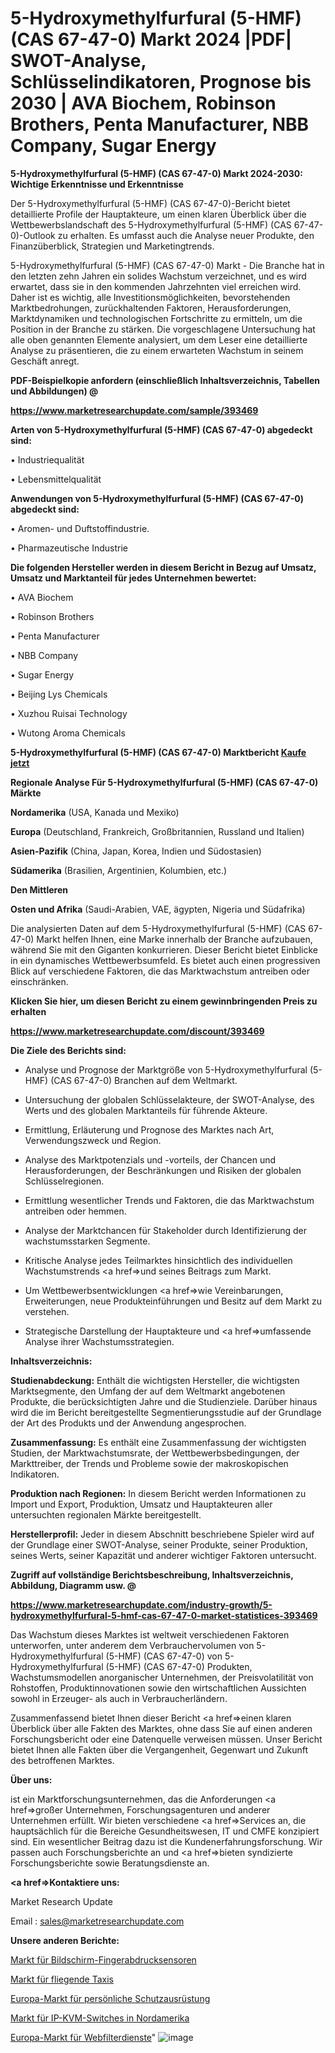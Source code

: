 # 5-Hydroxymethylfurfural (5-HMF) (CAS 67-47-0) Markt 2024 |PDF| SWOT-Analyse, Schlüsselindikatoren, Prognose bis 2030 | AVA Biochem, Robinson Brothers, Penta Manufacturer, NBB Company, Sugar Energy

<strong>5-Hydroxymethylfurfural (5-HMF) (CAS 67-47-0) Markt 2024-2030: Wichtige Erkenntnisse und Erkenntnisse</strong>

Der 5-Hydroxymethylfurfural (5-HMF) (CAS 67-47-0)-Bericht bietet detaillierte Profile der Hauptakteure, um einen klaren Überblick über die Wettbewerbslandschaft des 5-Hydroxymethylfurfural (5-HMF) (CAS 67-47-0)-Outlook zu erhalten. Es umfasst auch die Analyse neuer Produkte, den Finanzüberblick, Strategien und Marketingtrends.

5-Hydroxymethylfurfural (5-HMF) (CAS 67-47-0) Markt - Die Branche hat in den letzten zehn Jahren ein solides Wachstum verzeichnet, und es wird erwartet, dass sie in den kommenden Jahrzehnten viel erreichen wird. Daher ist es wichtig, alle Investitionsmöglichkeiten, bevorstehenden Marktbedrohungen, zurückhaltenden Faktoren, Herausforderungen, Marktdynamiken und technologischen Fortschritte zu ermitteln, um die Position in der Branche zu stärken. Die vorgeschlagene Untersuchung hat alle oben genannten Elemente analysiert, um dem Leser eine detaillierte Analyse zu präsentieren, die zu einem erwarteten Wachstum in seinem Geschäft anregt.



<strong><b>PDF-Beispielkopie anfordern (einschließlich Inhaltsverzeichnis, Tabellen und Abbildungen) @ </b></strong>

<strong><a href=https://www.marketresearchupdate.com/sample/393469>

<strong>https://www.marketresearchupdate.com/sample/393469</u></a></strong></strong>



<strong>Arten von 5-Hydroxymethylfurfural (5-HMF) (CAS 67-47-0) abgedeckt sind:</strong>

• Industriequalität

• Lebensmittelqualität



<strong>Anwendungen von 5-Hydroxymethylfurfural (5-HMF) (CAS 67-47-0) abgedeckt sind:</strong>

• Aromen- und Duftstoffindustrie.

• Pharmazeutische Industrie



<strong>Die folgenden Hersteller werden in diesem Bericht in Bezug auf Umsatz, Umsatz und Marktanteil für jedes Unternehmen bewertet:</strong>

• AVA Biochem

• Robinson Brothers

• Penta Manufacturer

• NBB Company

• Sugar Energy

• Beijing Lys Chemicals

• Xuzhou Ruisai Technology

• Wutong Aroma Chemicals



<strong>5-Hydroxymethylfurfural (5-HMF) (CAS 67-47-0) Marktbericht <a href=https://www.marketresearchupdate.com/buynow/393469>Kaufe jetzt</a></strong>



<strong>Regionale Analyse Für 5-Hydroxymethylfurfural (5-HMF) (CAS 67-47-0) Märkte</strong>



<strong>Nordamerika</strong> (USA, Kanada und Mexiko)



<strong>Europa</strong> (Deutschland, Frankreich, Großbritannien, Russland und Italien)



<strong>Asien-Pazifik</strong> (China, Japan, Korea, Indien und Südostasien)



<strong>Südamerika</strong> (Brasilien, Argentinien, Kolumbien, etc.)



<strong>Den Mittleren</strong> 

<strong>Osten und Afrika</strong> (Saudi-Arabien, VAE, ägypten, Nigeria und Südafrika)

Die analysierten Daten auf dem 5-Hydroxymethylfurfural (5-HMF) (CAS 67-47-0) Markt helfen Ihnen, eine Marke innerhalb der Branche aufzubauen, während Sie mit den Giganten konkurrieren. Dieser Bericht bietet Einblicke in ein dynamisches Wettbewerbsumfeld. Es bietet auch einen progressiven Blick auf verschiedene Faktoren, die das Marktwachstum antreiben oder einschränken.



<strong>Klicken Sie hier, um diesen Bericht zu einem gewinnbringenden Preis zu erhalten
</strong>

<strong><a href=https://www.marketresearchupdate.com/discount/393469>https://www.marketresearchupdate.com/discount/393469</b></u></strong></a>



<strong>Die Ziele des Berichts sind:</strong>

- Analyse und Prognose der Marktgröße von 5-Hydroxymethylfurfural (5-HMF) (CAS 67-47-0) Branchen auf dem Weltmarkt.

- Untersuchung der globalen Schlüsselakteure, der SWOT-Analyse, des Werts und des globalen Marktanteils für führende Akteure.

- Ermittlung, Erläuterung und Prognose des Marktes nach Art, Verwendungszweck und Region.

- Analyse des Marktpotenzials und -vorteils, der Chancen und Herausforderungen, der Beschränkungen und Risiken der globalen Schlüsselregionen.

- Ermittlung wesentlicher Trends und Faktoren, die das Marktwachstum antreiben oder hemmen.

- Analyse der Marktchancen für Stakeholder durch Identifizierung der wachstumsstarken Segmente.

- Kritische Analyse jedes Teilmarktes hinsichtlich des individuellen Wachstumstrends <a href=>und</a> seines Beitrags zum Markt.

- Um Wettbewerbsentwicklungen <a href=>wie</a> Vereinbarungen, Erweiterungen, neue Produkteinführungen und Besitz auf dem Markt zu verstehen.

- Strategische Darstellung der Hauptakteure und <a href=>umfas</a>sende Analyse ihrer Wachstumsstrategien.



<strong>Inhaltsverzeichnis:</strong>



<strong>Studienabdeckung:</strong> Enthält die wichtigsten Hersteller, die wichtigsten Marktsegmente, den Umfang der auf dem Weltmarkt angebotenen Produkte, die berücksichtigten Jahre und die Studienziele. Darüber hinaus wird die im Bericht bereitgestellte Segmentierungsstudie auf der Grundlage der Art des Produkts und der Anwendung angesprochen.



<strong>Zusammenfassung:</strong> Es enthält eine Zusammenfassung der wichtigsten Studien, der Marktwachstumsrate, der Wettbewerbsbedingungen, der Markttreiber, der Trends und Probleme sowie der makroskopischen Indikatoren.



<strong>Produktion nach Regionen:</strong> In diesem Bericht werden Informationen zu Import und Export, Produktion, Umsatz und Hauptakteuren aller untersuchten regionalen Märkte bereitgestellt.



<strong>Herstellerprofil:</strong> Jeder in diesem Abschnitt beschriebene Spieler wird auf der Grundlage einer SWOT-Analyse, seiner Produkte, seiner Produktion, seines Werts, seiner Kapazität und anderer wichtiger Faktoren untersucht.



<strong><b>Zugriff auf vollständige Berichtsbeschreibung, Inhaltsverzeichnis, Abbildung, Diagramm usw. @ </b></strong>

<strong><a href=https://www.marketresearchupdate.com/industry-growth/5-hydroxymethylfurfural-5-hmf-cas-67-47-0-market-statistices-393469>https://www.marketresearchupdate.com/industry-growth/5-hydroxymethylfurfural-5-hmf-cas-67-47-0-market-statistices-393469</a></strong>

Das Wachstum dieses Marktes ist weltweit verschiedenen Faktoren unterworfen, unter anderem dem Verbrauchervolumen von 5-Hydroxymethylfurfural (5-HMF) (CAS 67-47-0) von 5-Hydroxymethylfurfural (5-HMF) (CAS 67-47-0) Produkten, Wachstumsmodellen anorganischer Unternehmen, der Preisvolatilität von Rohstoffen, Produktinnovationen sowie den wirtschaftlichen Aussichten sowohl in Erzeuger- als auch in Verbraucherländern.

Zusammenfassend bietet Ihnen dieser Bericht <a href=>einen</a> klaren Überblick über alle Fakten des Marktes, ohne dass Sie auf einen anderen Forschungsbericht oder eine Datenquelle verweisen müssen. Unser Bericht bietet Ihnen alle Fakten über die Vergangenheit, Gegenwart und Zukunft des betroffenen Marktes.



<strong>Über uns:</strong>

 ist ein Marktforschungsunternehmen, das die Anforderungen <a href=>großer</a> Unternehmen, Forschungsagenturen und anderer Unternehmen erfüllt. Wir bieten verschiedene <a href=>Services</a> an, die hauptsächlich für die Bereiche Gesundheitswesen, IT und CMFE konzipiert sind. Ein wesentlicher Beitrag dazu ist die Kundenerfahrungsforschung. Wir passen auch Forschungsberichte an und <a href=>bieten</a> syndizierte Forschungsberichte sowie Beratungsdienste an.



<strong><a href=>Kontaktiere uns:</a></strong>

Market Research Update

Email : sales@marketresearchupdate.com



<strong>Unsere anderen Berichte:</strong>

<a href=https://www.linkedin.com/pulse/screen-fingerprint-sensor-market-2023-trends-new-research>Markt für Bildschirm-Fingerabdrucksensoren</a>

<a href=https://www.linkedin.com/pulse/flying-taxi-market-size-industry-growth>Markt für fliegende Taxis</a>

<a href=https://www.linkedin.com/pulse/europe-personal-protective-equipment-market-size-share>Europa-Markt für persönliche Schutzausrüstung</a>

<a href=https://www.linkedin.com/pulse/north-america-ip-kvm-switches-market-2023-brief>Markt für IP-KVM-Switches in Nordamerika</a>

<a href=https://www.linkedin.com/pulse/europe-web-filtering-service-market-2030-future>Europa-Markt für Webfilterdienste</a>"
![image](https://github.com/meghapanth/markettrends/assets/163847665/dc25fd3f-12a5-44e6-8f76-f2dccf5eaea7)
